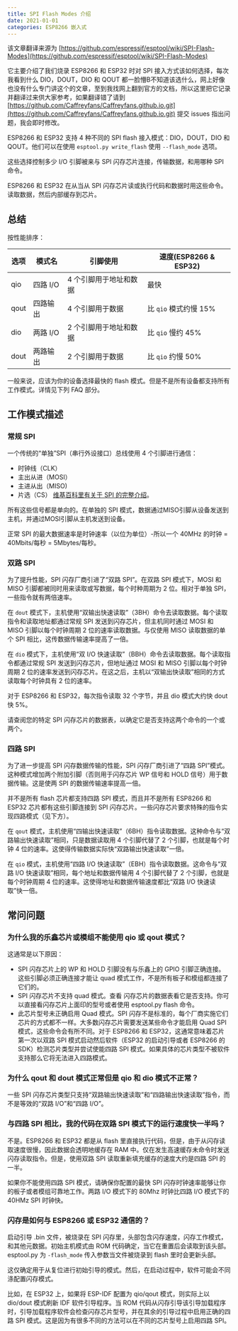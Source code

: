 ```yaml
---
title: SPI Flash Modes 介绍
date: 2021-01-01
categories: ESP8266 嵌入式
---
```


该文章翻译来源为 [https://github.com/espressif/esptool/wiki/SPI-Flash-Modes](https://github.com/espressif/esptool/wiki/SPI-Flash-Modes)

它主要介绍了我们烧录 ESP8266 和 ESP32 时对 SPI 接入方式该如何选择，每次我看到什么 DIO，DOUT，DIO 和 QOUT 都一脸懵B不知道该选什么，网上好像也没有什么专门讲这个的文章，至到我找网上翻到官方的文档，所以这里把它记录并翻译过来供大家参考，如果翻译错了请到 [https://github.com/Caffreyfans/Caffreyfans.github.io.git](https://github.com/Caffreyfans/Caffreyfans.github.io.git) 提交 issues 指出问题，我会即时修改。

<!--more-->
ESP8266 和 ESP32 支持 4 种不同的 SPI flash 接入模式：DIO，DOUT，DIO 和 QOUT。他们可以在使用 `esptool.py write_flash` 使用 `--flash_mode` 选项。

这些选择控制多少 I/O 引脚被来与 SPI 闪存芯片连接，传输数据，和用哪种 SPI 命令。

ESP8266 和 ESP32 在从当从 SPI 闪存芯片读或执行代码和数据时用这些命令。读取数据，然后内部缓存到芯片。

## 总结
按性能排序：

|选项|模式名|引脚使用|速度(ESP8266 & ESP32)|
| ------ | -------- | -------- | -------- |
|qio|四路 I/O| 4 个引脚用于地址和数据|最快|
|qout|四路输出| 4 个引脚用于数据|比 `qio` 模式约慢 15%|
|dio|两路 I/O| 2 个引脚用于地址和数据|比 `qio` 慢约 45%|
|dout|两路输出| 2 个引脚用于数据|比 `qio` 约慢 50%|

一般来说，应该为你的设备选择最快的 flash 模式。但是不是所有设备都支持所有工作模式。详情见下列 FAQ 部分。

## 工作模式描述
### 常规 SPI
一个传统的“单独”SPI（串行外设接口）总线使用 4 个引脚进行通信：
* 时钟线（CLK）
* 主出从进（MOSI）
* 主进从出（MISO)
* 片选（CS）
[维基百科里有关于 SPI 的完整介绍](https://en.wikipedia.org/wiki/Serial_Peripheral_Interface)。

所有这些信号都是单向的。在单独的 SPI 模式，数据通过MISO引脚从设备发送到主机，并通过MOSI引脚从主机发送到设备。

正常 SPI 的最大数据速率是时钟速率（以位为单位）-所以一个 40MHz 的时钟 = 40Mbits/每秒 = 5Mbytes/每秒。

### 双路 SPI
为了提升性能，SPI 闪存厂商引进了“双路 SPI”。在双路 SPI 模式下，MOSI 和 MISO 引脚都被同时用来读取或写数据，每个时种周期为 2 位。相对于单独 SPI，一些指令就有两倍速率。

在 `dout` 模式下，主机使用“双输出快速读取”（3BH）命令去读取数据。每个读取指令和读取地址都通过常规 SPI 发送到闪存芯片，但主机同时通过 MOSI 和 MISO 引脚以每个时钟周期 2 位的速率读取数据。与仅使用 MISO 读取数据的单个 SPI 相比，这传数据传输速率提高了一倍。

在 `dio` 模式下，主机使用“双 I/O 快速读取”（BBH）命令去读取数据。每个读取指令都通过常规 SPI 发送到闪存芯片，但地址通过 MOSI 和 MISO 引脚以每个时钟周期 2 位的速率发送到闪存芯片。在这之后，主机以“双输出快读取”相同的方式读取每个时钟具有 2 位的速率。

对于 ESP8266 和 ESP32，每次指令读取 32 个字节，并且 dio 模式大约快 dout 快 5%。

请查阅您的特定 SPI 闪存芯片的数据表，以确定它是否支持这两个命令的一个或两个。

### 四路 SPI
为了进一步提高 SPI 闪存数据传输的性能，SPI 闪存厂商引进了“四路 SPI”模式。这种模式增加两个附加引脚（否则用于闪存芯片 WP 信号和 HOLD 信号）用于数据传输。这是使两 SPI 的数据传输速率提高一倍。

并不是所有 flash 芯片都支持四路 SPI 模式，而且并不是所有 ESP8266 和 ESP32 芯片都有这些引脚连接到 SPI 闪存芯片。一些闪存芯片要求特殊的指令实现四路模式（见下方）。

在 `qout` 模式，主机使用“四输出快速读取”（6BH）指令读取数据。这种命令与“双路输出快速读取”相同，只是数据读取用 4 个引脚代替了 2 个引脚，也就是每个时钟 4 位的速率。这使得传输数据实际快“双路输出快速读取”一倍。

在 `qio` 模式，主机使用“四路 I/O 快速读取”（EBH）指令读取数据。这命令与“双路 I/O 快速读取”相同，每个地址和数据传输用 4 个引脚代替了 2 个引脚，也就是每个时钟周期 4 位的速率。这使得地址和数据传输速度都比“双路 I/O 快速读取”快一倍。

## 常问问题
### 为什么我的乐鑫芯片或模组不能使用 qio 或 qout 模式？
这通常是以下原因：
* SPI 闪存芯片上的 WP 和 HOLD 引脚没有与乐鑫上的 GPIO 引脚正确连接。这些引脚必须正确连接才能让 quad 模式工作，不是所有板子和模组都连接了它们的。
* SPI 闪存芯片不支持 quad 模式。查看 闪存芯片的数据表看它是否支持。你可以直接看闪存芯片上面印的型号或者使用 esptool.py flash 命令。
* 此芯片型号未正确启用 Quad 模式。SPI 闪存不是标准的，每个厂商实施它们芯片的方式都不一样。大多数闪存芯片需要发送某些命令才能启用 Quad SPI 模式，这些命令会有所不同。对于 ESP8266 和 ESP32，这通常意味着芯片第一次以双路 SPI 模式启动然后软件（ESP32 的启动引导或者 ESP8266 的SDK）检测芯片类型并尝试使能四路 SPI 模式。如果具体的芯片类型不被软件支持那么它将无法进入四路模式。

### 为什么 qout 和 dout 模式正常但是 qio 和 dio 模式不正常？
一些 SPI 闪存芯片类型只支持“双路输出快速读取”和“四路输出快速读取”指令，而不是等效的“双路 I/O”和“四路 I/O”。

### 与四路 SPI 相比，我的代码在双路 SPI 模式下的运行速度快一半吗？
不是。ESP8266 和 ESP32 都是从 flash 里直接执行代码，但是，由于从闪存读取速度很慢，因此数据会透明地缓存在 RAM 中。仅在发生高速缓存未命令时发送闪存读取指令。但是，使用双路 SPI 读取重新填充缓存的速度大约是四路 SPI 的一半。

如果你不能使用四路 SPI 模式，请确保你配置的最快 SPI 闪存时钟速率能够让你的板子或者模组可靠地工作。两路 I/O 模式下的 80Mhz 时钟比四路 I/O 模式下的 40HMz SPI 时钟快。

### 闪存是如何与 ESP8266 或 ESP32 通信的？
启动引导 .bin 文件，被烧录在 SPI 闪存里，头部包含闪存速度，闪存工作模式，和其他元数据。初始主机模式由 ROM 代码确定，当它在重置后会读取到该头部。esptool.py 为 `-flash_mode` 传入参数当文件被烧录到 flash 里时会更新头部。

这仅确定用于从复位进行初始引导的模式。然后，在启动过程中，软件可能会不同涤配置闪存模式。

比如，在 ESP32 上，如果将 ESP-IDF 配置为 qio/qout 模式，则实际上以 dio/dout 模式刷新 IDF 软件引导程序。当 ROM 代码从闪存引导该引导加载程序时，引导加载程序软件会检查闪存芯片型号，并在其余的引导过程中启用正确的四路 SPI 模式。这是因为有很多不同的方法可以在不同的芯片型号上启用四路 SPI。
